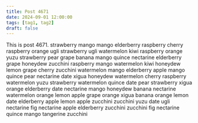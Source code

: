 ```yaml
---
title: Post 4671
date: 2024-09-01 12:00:00
tags: [tag1, tag2]
draft: false
---
```

This is post 4671.
strawberry
mango
mango
elderberry
raspberry
cherry
raspberry
orange
ugli
strawberry
ugli
watermelon
kiwi
raspberry
orange
yuzu
strawberry
pear
grape
banana
mango
quince
nectarine
elderberry
grape
honeydew
zucchini
raspberry
mango
watermelon
kiwi
honeydew
lemon
grape
cherry
zucchini
watermelon
mango
elderberry
apple
mango
quince
pear
nectarine
date
xigua
honeydew
watermelon
cherry
raspberry
watermelon
yuzu
strawberry
watermelon
quince
date
pear
strawberry
xigua
orange
elderberry
date
nectarine
mango
honeydew
banana
nectarine
watermelon
orange
lemon
apple
grape
orange
xigua
banana
orange
lemon
date
elderberry
apple
lemon
apple
zucchini
zucchini
yuzu
date
ugli
nectarine
fig
nectarine
apple
elderberry
zucchini
zucchini
fig
nectarine
quince
mango
tangerine
zucchini
